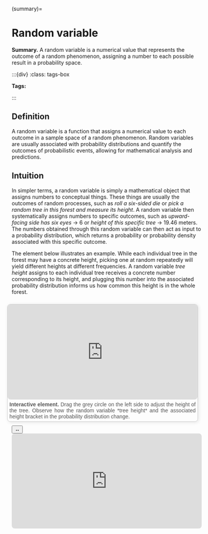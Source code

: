 (summary)=

# Random variable

**Summary.** A random variable is a numerical value that represents the outcome of a random phenomenon, assigning a number to each possible result in a probability space.

:::{div}
:class: tags-box

**Tags:**

:::

<!-- hidden-tag:statistics -->

## Definition

A random variable is a function that assigns a numerical value to each outcome in a sample space of a random phenomenon. Random variables are usually associated with probability distributions and quantify the outcomes of probabilistic events, allowing for mathematical analysis and predictions.

## Intuition

In simpler terms, a random variable is simply a mathematical object that assigns numbers to conceptual things. These things are usually the outcomes of random processes, such as *roll a six-sided die* or *pick a random tree in this forest and measure its height*. A random variable then systematically assigns numbers to specific outcomes, such as *upward-facing side has six eyes* → 6 or *height of this specific tree* → 19.46 meters. The numbers obtained through this random variable can then act as input to a probability distribution, which returns a probability or probability density associated with this specific outcome. 

The element below illustrates an example. While each individual tree in the forest may have a concrete height, picking one at random repeatedly will yield different heights at different frequencies. A random variable *tree height* assigns to each individual tree receives a concrete number corresponding to its height, and plugging this number into the associated probability distribution informs us how common this height is in the whole forest.

<div style="float: right; width: 100%; margin: 10px; border: 1px solid #ccc; border-radius: 8px; box-shadow: 2px 2px 10px rgba(0, 0, 0, 0.1);">
    <iframe src="https://maxramgraber.github.io/MASTER/main/_static/elements/random_variable.html" style="width: 100%; aspect-ratio: 2 / 1; border: none; border-radius: 8px;"></iframe>
    <div style="text-align: justify; padding: 5px; font-size: 14px; font-family: Arial, sans-serif; color: #555;">
        <strong>Interactive element.</strong> Drag the grey circle on the left side to adjust the height of the tree. Observe how the random variable *tree height* and the associated height bracket in the probability distribution change.
    </div>
</div>

<div id="sticky-iframe-container" background="white">
  <button id="toggle-iframe">↔</button>
  <iframe id="sticky-iframe" src="https://maxramgraber.github.io/MASTER/main/_static/elements/navigation.html" style="width: 100%; aspect-ratio: 2 / 1; border: none; border-radius: 8px;"></iframe>
</div>